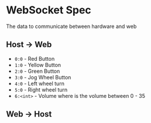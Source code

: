 # WebSocket Spec

The data to communicate between hardware and web

## Host -> Web
- `0:0` - Red Button
- `1:0` - Yellow Button
- `2:0` - Green Button
- `3:0` - Jog Wheel Button
- `4:0` - Left wheel turn
- `5:0` - Right wheel turn
- `6:<int>` - Volume where **<int>** is the volume between 0 - 35

## Web -> Host